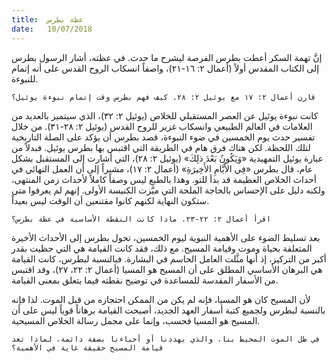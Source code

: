 ```yaml
---
title:  عظة بطرس
date:   10/07/2018
---
```


إنَّ تهمة السكر أعطت بطرس الفرصة ليشرح ما حدث. في عظته، أشار الرسول بطرس إلى الكتاب المقدس أولاً (أعمال ٢: ١٦-٢١)، واصفاً انسكاب الروح القدس على أنه إتمام للنبوءة.

`قارن أعمال ٢: ١٧ مع يوئيل ٢: ٢٨. كيف فهم بطرس وقت إتمام نبوءة يوئيل؟`

كانت نبوءة يوئيل عن العصر المستقبلي للخلاص (يوئيل ٢: ٣٢)، الذي سيتميز بالعديد من العلامات في العالم الطبيعي وانسكاب غزير للروح القدس (يوئيل ٢: ٢٨-٣١). من خلال تفسير حدث يوم الخمسين في ضوء النبوءة، قصد بطرس أن يؤكد على الصلة التاريخية لتلك اللحظة. لكن هناك فرق هام في الطريقة التي اقتبس بها بطرس يوئيل. فبدلاً من عبارة يوئيل التمهيدية «وَيَكُونُ بَعْدَ ذلِكَ» (يوئيل ٢: ٢٨)، التي أشارت إلى المستقبل بشكل عام، قال بطرس «فِي الأَيَّامِ الأَخِيرَةِ» (أعمال ٢: ١٧)، مشيراً إلى أن العمل النهائي في أحداث الخلاص العظيمة قد بدأ للتو. وهذا بالطبع ليس وصفاً كاملاً لأحداث زمن المنتهى، ولكنه دليل على الإحساس بالحاجة الملحة التي ميَّزت الكنيسة الأولى. إنهم لم يعرفوا متى ستكون النهاية لكنهم كانوا مقتنعين أن الوقت ليس بعيداً.

`اقرأ أعمال ٢: ٢٢-٢٣. ماذا كانت النقطة الأساسية في عظة بطرس؟`

بعد تسليط الضوء على الأهمية النبوية ليوم الخمسين، تحول بطرس إلى الأحداث الأخيرة المتعلقة بحياة وموت وقيامة المسيح. مع ذلك، فقد كانت القيامة هي التي حظيت بقدر أكبر من التركيز، إذ أنها مثَّلت العامل الحاسم في البشارة. فبالنسبة لبطرس، كانت القيامة هي البرهان الأساسي المطلق على أن المسيح هو المسيا (أعمال ٢: ٢٢، ٢٧)، وقد اقتبس من الأسفار المقدسة للمساعدة في توضيح نقطته فيما يتعلق بمعنى القيامة.

لأن المسيح كان هو المسيا، فإنه لم يكن من الممكن احتجازه من قبل الموت. لذا فإنه بالنسبة لبطرس ولجميع كتبة أسفار العهد الجديد، أصبحت القيامة برهاناً قوياً ليس على أن المسيح هو المسيا فحسب، وإنما على مجمل رسالة الخلاص المسيحية.

`في ظل الموت المحيط بنا، والذي يهددنا أو أحباءنا بصفة دائمة، لماذا تعد قيامة المسيح حقيقة غاية في الأهمية؟`